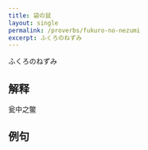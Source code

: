 ```yaml
---
title: 袋の鼠
layout: single
permalink: /proverbs/fukuro-no-nezumi
excerpt: ふくろのねずみ
---
```


ふくろのねずみ

## 解释

瓮中之鳖

## 例句

